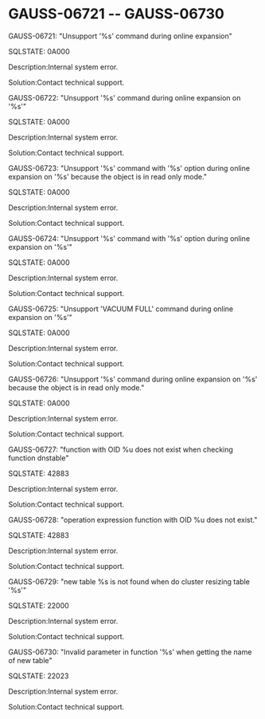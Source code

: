 # GAUSS-06721 -- GAUSS-06730<a name="EN-US_TOPIC_0302073017"></a>

GAUSS-06721: "Unsupport '%s' command during online expansion"

SQLSTATE: 0A000

Description:Internal system error.

Solution:Contact technical support.

GAUSS-06722: "Unsupport '%s' command during online expansion on '%s'"

SQLSTATE: 0A000

Description:Internal system error.

Solution:Contact technical support.

GAUSS-06723: "Unsupport '%s' command with '%s' option during online expansion on '%s' because the object is in read only mode."

SQLSTATE: 0A000

Description:Internal system error.

Solution:Contact technical support.

GAUSS-06724: "Unsupport '%s' command with '%s' option during online expansion on '%s'"

SQLSTATE: 0A000

Description:Internal system error.

Solution:Contact technical support.

GAUSS-06725: "Unsupport 'VACUUM FULL' command during online expansion on '%s'"

SQLSTATE: 0A000

Description:Internal system error.

Solution:Contact technical support.

GAUSS-06726: "Unsupport '%s' command during online expansion on '%s' because the object is in read only mode."

SQLSTATE: 0A000

Description:Internal system error.

Solution:Contact technical support.

GAUSS-06727: "function with OID %u does not exist when checking function dnstable"

SQLSTATE: 42883

Description:Internal system error.

Solution:Contact technical support.

GAUSS-06728: "operation expression function with OID %u does not exist."

SQLSTATE: 42883

Description:Internal system error.

Solution:Contact technical support.

GAUSS-06729: "new table %s is not found when do cluster resizing table '%s'"

SQLSTATE: 22000

Description:Internal system error.

Solution:Contact technical support.

GAUSS-06730: "Invalid parameter in function '%s' when getting the name of new table"

SQLSTATE: 22023

Description:Internal system error.

Solution:Contact technical support.

